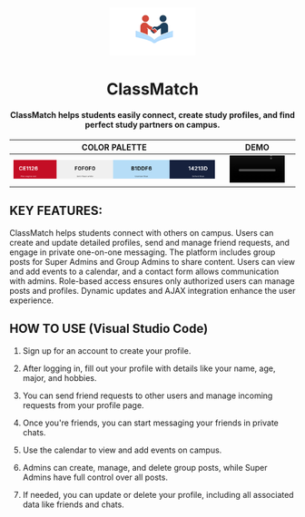 <div align="center">
  <img style="width: 30%;" src="new-logo.png" alt="project image">  
  
  # **ClassMatch**

  #### ClassMatch helps students easily connect, create study profiles, and find perfect study partners on campus.

  

  COLOR PALETTE            |  DEMO
:-------------------------:|:-------------------------:
<img style="width: 100%;" src="ColorPal.png" alt="Color Palette">   |  <video width=80% controls><source src="2025-02-14 08-52-53.mp4" type="video/mp4">DEMO Video</video>
</div>

## **KEY FEATURES:**
ClassMatch helps students connect with others on campus. Users can create and update detailed profiles, send and manage friend requests, and engage in private one-on-one messaging. The platform includes group posts for Super Admins and Group Admins to share content. Users can view and add events to a calendar, and a contact form allows communication with admins. Role-based access ensures only authorized users can manage posts and profiles. Dynamic updates and AJAX integration enhance the user experience.
## **HOW TO USE (Visual Studio Code)**

1. Sign up for an account to create your profile.

2. After logging in, fill out your profile with details like your name, age, major, and hobbies.

3. You can send friend requests to other users and manage incoming requests from your profile page.

4. Once you're friends, you can start messaging your friends in private chats.

5. Use the calendar to view and add events on campus.

6. Admins can create, manage, and delete group posts, while Super Admins have full control over all posts.

7. If needed, you can update or delete your profile, including all associated data like friends and chats.